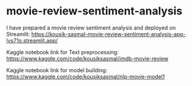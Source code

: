 # movie-review-sentiment-analysis

I have prepared a movie review sentiment analysis and deployed on Streamlit: https://kousik-sasmal-movie-review-sentiment-analysis-app-lvs71o.streamlit.app/

Kaggle notebook link for Text preprocessing: https://www.kaggle.com/code/kousiksasmal/imdb-movie-review

Kaggle notebook link for model building: https://www.kaggle.com/code/kousiksasmal/nlp-movie-model1
